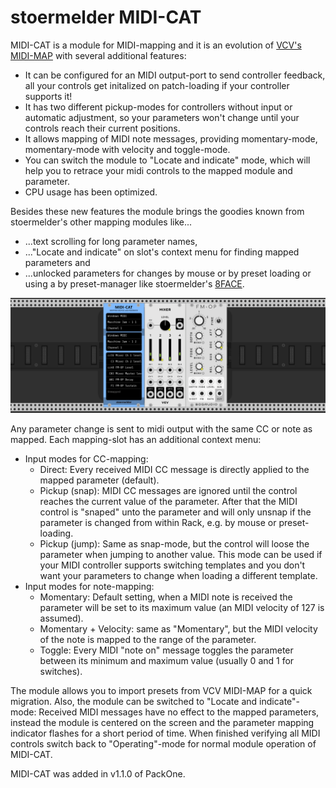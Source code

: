 # stoermelder MIDI-CAT

MIDI-CAT is a module for MIDI-mapping and it is an evolution of [VCV's MIDI-MAP](https://vcvrack.com/manual/Core.html#midi-map) with several additional features:

- It can be configured for an MIDI output-port to send controller feedback, all your controls get initalized on patch-loading if your controller supports it!
- It has two different pickup-modes for controllers without input or automatic adjustment, so your parameters won't change until your controls reach their current positions.
- It allows mapping of MIDI note messages, providing momentary-mode, momentary-mode with velocity and toggle-mode.
- You can switch the module to "Locate and indicate" mode, which will help you to retrace your midi controls to the mapped module and parameter.
- CPU usage has been optimized.

Besides these new features the module brings the goodies known from stoermelder's other mapping modules like...

- ...text scrolling for long parameter names,
- ..."Locate and indicate" on slot's context menu for finding mapped parameters and
- ...unlocked parameters for changes by mouse or by preset loading or using a by preset-manager like stoermelder's [8FACE](./EightFace.md).

![MIDI-CAT Intro](./MidiCat-intro.gif)

Any parameter change is sent to midi output with the same CC or note as mapped. Each mapping-slot has an additional context menu: 

- Input modes for CC-mapping:
    - Direct: Every received MIDI CC message is directly applied to the mapped parameter (default).
    - Pickup (snap): MIDI CC messages are ignored until the control reaches the current value of the parameter. After that the MIDI control is "snaped" unto the parameter and will only unsnap if the parameter is changed from within Rack, e.g. by mouse or preset-loading.
    - Pickup (jump): Same as snap-mode, but the control will loose the parameter when jumping to another value. This mode can be used if your MIDI controller supports switching templates and you don't want your parameters to change when loading a different template.
- Input modes for note-mapping:
    - Momentary: Default setting, when a MIDI note is received the parameter will be set to its maximum value (an MIDI velocity of 127 is assumed).
    - Momentary + Velocity: same as "Momentary", but the MIDI velocity of the note is mapped to the range of the parameter.
    - Toggle: Every MIDI "note on" message toggles the parameter between its minimum and maximum value (usually 0 and 1 for switches).

The module allows you to import presets from VCV MIDI-MAP for a quick migration. Also, the module can be switched to "Locate and indicate"-mode: Received MIDI messages have no effect to the mapped parameters, instead the module is centered on the screen and the parameter mapping indicator flashes for a short period of time. When finished verifying all MIDI controls switch back to "Operating"-mode for normal module operation of MIDI-CAT.

MIDI-CAT was added in v1.1.0 of PackOne.
